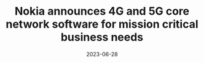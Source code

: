 ---
category:
- .nan
date: 2023-06-28
keyword_suggestion: ubuntu install docker
post_inspiration: https://www.telecomtv.com/content/digital-platforms-services/nokia-announces-4g-and-5g-core-network-software-for-mission-critical-business-needs-47604/
silot_terms: digital automation
title: Nokia announces 4G and 5G core network software for mission critical business
  needs
---